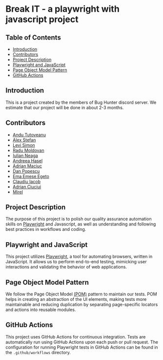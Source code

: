 # Break IT - a playwright with javascript project

## Table of Contents
- [Introduction](#introduction)
- [Contributors](#contributors)
- [Project Description](#project-description)
- [Playwright and JavaScript](#playwright-and-javascript)
- [Page Object Model Pattern](#page-object-model-pattern)
- [GitHub Actions](#github-actions)

## Introduction
This is a project created by the members of Bug Hunter discord server. 
We estimate that our project will be done in about 2-3 months.

## Contributors
- [Andu Tutoveanu](https://github.com/AnduTutoveanu09)
- [Alex Stefan](https://github.com/AlexStefan17)
- [Levi Simon](https://github.com/simonleventeattila)
- [Radu Moldovan](https://github.com/RaduMoldovan30)
- [Iulian Neaga](https://github.com/Iulian99)
- [Andreea Hasel](https://github.com/AndreeaHasel)
- [Adrian Maciuc](https://github.com/adrianmaciuc)
- [Dan Popescu](https://github.com/PopDan23)
- [Ema Emese Egeto](https://github.com/emese85)
- [Claudiu Iacob](https://github.com/iclaudiu98)
- [Adrian Ciuciui](https://github.com/AdrianCiuciui)
- [Mirel](#)

## Project Description
The purpose of this project is to polish our quality assurance automation skills on [Playwright](https://playwright.dev/) and Javascript, as well as understanding and following best practices in workflows and coding.

## Playwright and JavaScript
This project utilizes [Playwright](https://playwright.dev/), a tool for automating browsers, written in JavaScript. It allows us to perform end-to-end testing, mimicking user interactions and validating the behavior of web applications.

## Page Object Model Pattern
We follow the Page Object Model [(POM)](https://playwright.dev/docs/pom) pattern to maintain our tests. POM helps in creating an abstraction of the UI elements, making tests more maintainable and reducing duplication by separating page-specific locators and actions into reusable modules.

## GitHub Actions
This project uses GitHub Actions for continuous integration. Tests are automatically run using GitHub Actions upon each push or pull request. The configuration for running Playwright tests in GitHub Actions can be found in the `.github/workflows` directory.
